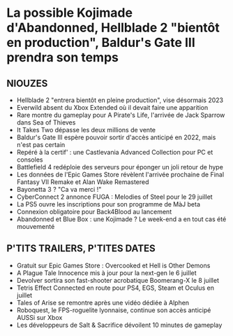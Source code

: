 # La possible Kojimade d'Abandonned, Hellblade 2 "bientôt en production", Baldur's Gate III prendra son temps

## NIOUZES

- Hellblade 2 "entrera bientôt en pleine production", vise désormais 2023
- Everwild absent du Xbox Extended où il devait faire une apparition
- Rare montre du gameplay pour A Pirate's Life, l'arrivée de Jack Sparrow dans Sea of Thieves
- It Takes Two dépasse les deux millions de vente
- Baldur's Gate III espère pouvoir sortir d'accès anticipé en 2022, mais n'est pas certain
- Repéré à la certif' : une Castlevania Advanced Collection pour PC et consoles
- Battlefield 4 redéploie des serveurs pour éponger un joli retour de hype
- Les données de l'Epic Games Store révèlent l'arrivée prochaine de Final Fantasy VII Remake et Alan Wake Remastered
- Bayonetta 3 ? "Ca va merci !"
- CyberConnect 2 annonce FUGA : Melodies of Steel pour le 29 juillet
- La PS5 ouvre les inscriptions pour son programme de MàJ beta 
- Connexion obligatoire pour Back4Blood au lancement
- Abandonned et Blue Box : une Kojimade ? Le week-end a en tout cas été mouvementé

## P'TITS TRAILERS, P'TITES DATES

- Gratuit sur Epic Games Store : Overcooked et Hell is Other Demons
- A Plague Tale Innocence mis à jour pour la next-gen le 6 juillet
- Devolver sortira son fast-shooter acrobatique Boomerang-X le 8 juillet
- Tetris Effect Connected en route pour PS4, EGS, Steam et Oculus en juillet
- Tales of Arise se remontre après une vidéo dédiée à Alphen
- Roboquest, le FPS-roguelite lyonnaise, continue son accès anticipé AUSSi sur Xbox
- Les développeurs de Salt & Sacrifice dévoilent 10 minutes de gameplay
